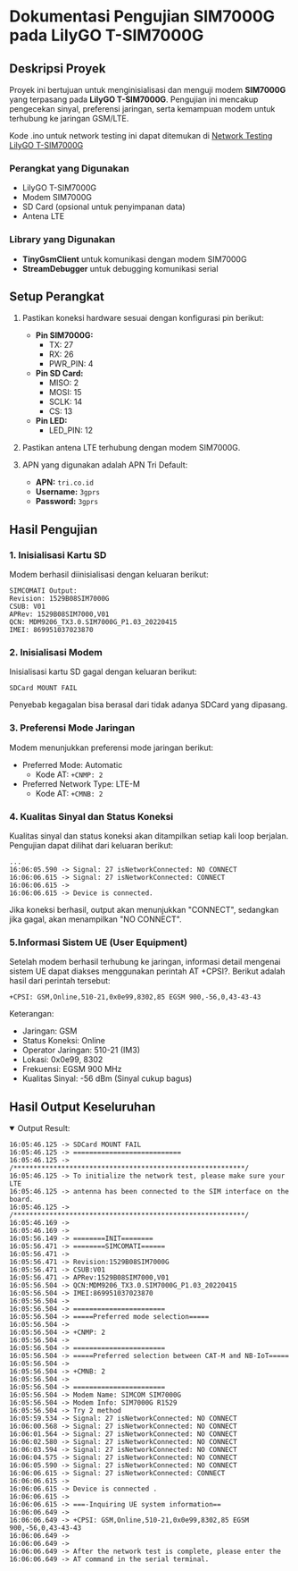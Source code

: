 # Dokumentasi Pengujian SIM7000G pada LilyGO T-SIM7000G

## Deskripsi Proyek
Proyek ini bertujuan untuk menginisialisasi dan menguji modem **SIM7000G** yang terpasang pada **LilyGO T-SIM7000G**. Pengujian ini mencakup pengecekan sinyal, preferensi jaringan, serta kemampuan modem untuk terhubung ke jaringan GSM/LTE.

Kode .ino untuk network testing ini dapat ditemukan di [Network Testing LilyGO T-SIM7000G](https://github.com/FarrelAN/trackguard-FE/blob/main/Trackguard%20Internet%20Testing/network_testing/network_test.ino)

### Perangkat yang Digunakan
- LilyGO T-SIM7000G
- Modem SIM7000G
- SD Card (opsional untuk penyimpanan data)
- Antena LTE

### Library yang Digunakan
- **TinyGsmClient** untuk komunikasi dengan modem SIM7000G
- **StreamDebugger** untuk debugging komunikasi serial

## Setup Perangkat

1. Pastikan koneksi hardware sesuai dengan konfigurasi pin berikut:
    - **Pin SIM7000G:**
      - TX: 27
      - RX: 26
      - PWR_PIN: 4
    - **Pin SD Card:**
      - MISO: 2
      - MOSI: 15
      - SCLK: 14
      - CS: 13
    - **Pin LED:**
      - LED_PIN: 12

2. Pastikan antena LTE terhubung dengan modem SIM7000G.

3. APN yang digunakan adalah APN Tri Default:
   - **APN:** `tri.co.id`
   - **Username:** `3gprs`
   - **Password:** `3gprs`

## Hasil Pengujian

### 1. **Inisialisasi Kartu SD**
   Modem berhasil diinisialisasi dengan keluaran berikut:
   ```plaintext
   SIMCOMATI Output:
   Revision: 1529B08SIM7000G
   CSUB: V01
   APRev: 1529B08SIM7000,V01
   QCN: MDM9206_TX3.0.SIM7000G_P1.03_20220415
   IMEI: 869951037023870
   ```

### 2. **Inisialisasi Modem**
   Inisialisasi kartu SD gagal dengan keluaran berikut:
   ```plaintext
   SDCard MOUNT FAIL
   ```
   Penyebab kegagalan bisa berasal dari tidak adanya SDCard yang dipasang.

### 3. **Preferensi Mode Jaringan**
   Modem menunjukkan preferensi mode jaringan berikut:
   - Preferred Mode: Automatic
     - Kode AT: ```+CNMP: 2```
   - Preferred Network Type: LTE-M
     - Kode AT: ```+CMNB: 2```

### 4. **Kualitas Sinyal dan Status Koneksi**
   Kualitas sinyal dan status koneksi akan ditampilkan setiap kali loop berjalan. Pengujian dapat dilihat dari keluaran berikut:
   ```plaintext
   ...
   16:06:05.590 -> Signal: 27 isNetworkConnected: NO CONNECT
   16:06:06.615 -> Signal: 27 isNetworkConnected: CONNECT
   16:06:06.615 ->
   16:06:06.615 -> Device is connected.
   ```
   Jika koneksi berhasil, output akan menunjukkan "CONNECT", sedangkan jika gagal, akan menampilkan "NO CONNECT".

### 5.**Informasi Sistem UE (User Equipment)**
   Setelah modem berhasil terhubung ke jaringan, informasi detail mengenai sistem UE dapat diakses menggunakan perintah AT +CPSI?. Berikut adalah hasil dari perintah tersebut:
   ```
   +CPSI: GSM,Online,510-21,0x0e99,8302,85 EGSM 900,-56,0,43-43-43
   ```
   Keterangan:
   - Jaringan: GSM
   - Status Koneksi: Online
   - Operator Jaringan: 510-21 (IM3)
   - Lokasi: 0x0e99, 8302
   - Frekuensi: EGSM 900 MHz
   - Kualitas Sinyal: -56 dBm (Sinyal cukup bagus)

## Hasil Output Keseluruhan

<details open>
<summary>Output Result:</summary>

```plaintext
16:05:46.125 -> SDCard MOUNT FAIL
16:05:46.125 -> ===========================
16:05:46.125 -> /**********************************************************/
16:05:46.125 -> To initialize the network test, please make sure your LTE 
16:05:46.125 -> antenna has been connected to the SIM interface on the board.
16:05:46.125 -> /**********************************************************/
16:05:46.169 -> 
16:05:46.169 -> 
16:05:56.149 -> ========INIT========
16:05:56.471 -> ========SIMCOMATI======
16:05:56.471 -> 
16:05:56.471 -> Revision:1529B08SIM7000G
16:05:56.471 -> CSUB:V01
16:05:56.471 -> APRev:1529B08SIM7000,V01
16:05:56.504 -> QCN:MDM9206_TX3.0.SIM7000G_P1.03_20220415
16:05:56.504 -> IMEI:869951037023870
16:05:56.504 -> 
16:05:56.504 -> =======================
16:05:56.504 -> =====Preferred mode selection=====
16:05:56.504 -> 
16:05:56.504 -> +CNMP: 2
16:05:56.504 -> 
16:05:56.504 -> =======================
16:05:56.504 -> =====Preferred selection between CAT-M and NB-IoT=====
16:05:56.504 -> 
16:05:56.504 -> +CMNB: 2
16:05:56.504 -> 
16:05:56.504 -> =======================
16:05:56.504 -> Modem Name: SIMCOM SIM7000G
16:05:56.504 -> Modem Info: SIM7000G R1529
16:05:56.504 -> Try 2 method
16:05:59.534 -> Signal: 27 isNetworkConnected: NO CONNECT
16:06:00.568 -> Signal: 27 isNetworkConnected: NO CONNECT
16:06:01.564 -> Signal: 27 isNetworkConnected: NO CONNECT
16:06:02.580 -> Signal: 27 isNetworkConnected: NO CONNECT
16:06:03.594 -> Signal: 27 isNetworkConnected: NO CONNECT
16:06:04.575 -> Signal: 27 isNetworkConnected: NO CONNECT
16:06:05.590 -> Signal: 27 isNetworkConnected: NO CONNECT
16:06:06.615 -> Signal: 27 isNetworkConnected: CONNECT
16:06:06.615 ->
16:06:06.615 -> Device is connected .
16:06:06.615 ->
16:06:06.615 -> ===-Inquiring UE system information==
16:06:06.649 ->
16:06:06.649 -> +CPSI: GSM,Online,510-21,0x0e99,8302,85 EGSM 900,-56,0,43-43-43
16:06:06.649 ->
16:06:06.649 ->
16:06:06.649 -> After the network test is complete, please enter the
16:06:06.649 -> AT command in the serial terminal.
```

</details>
